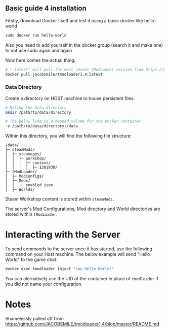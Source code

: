 ## Basic guide 4 installation

Firstly, download Docker itself and test it using a basic docker like hello-world

```bash
sudo docker run hello-world
```
Also you need to add yourself in the docker group (search it and make one) to not use sudo again and again

Now here comes the actual thing:

```bash
# ":latest" will pull the most recent tModLoader version from https://github.com/tModLoader/tModLoader/releases/latest
docker pull jacobsmile/tmodloader1.4:latest
```

### Data Directory
Create a directory on HOST machine to house persistent files.

```bash
# Making the Data directory
mkdir /path/to/data/directory
```

```bash
# The below line is a mapped volume for the Docker container.
-v /path/to/data/directory:/data
```

Within this directory, you will find the following file structure:
```
/data/
├─ steamMods/
│  ├─ steamapps/
│  │  ├─ workshop/
│  │  │  ├─ content/
│  │  │  │  ├─ 1281930/
├─ tModLoader/
│  ├─ ModConfigs/
│  ├─ Mods/
│  │  ├─ enabled.json
│  ├─ Worlds/
```

Steam Workshop content is stored within `steamMods`.

The server's Mod Configurations, Mod directory and World directories are stored within `tModLoader`.

# Interacting with the Server

To send commands to the server once it has started, use the following command on your Host machine. The below example will send "Hello World" to the game chat.

```bash
docker exec tmodloader inject "say Hello World!"
```
You can alernatively use the UID of the container in place of `tmodloader` if you did not name your configuration.

# Notes
Shamelessly pulled off from https://github.com/JACOBSMILE/tmodloader1.4/blob/master/README.md
